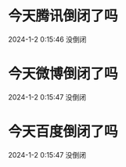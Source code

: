 # 今天腾讯倒闭了吗

2024-1-2 0:15:46 没倒闭

# 今天微博倒闭了吗

2024-1-2 0:15:47 没倒闭

# 今天百度倒闭了吗

2024-1-2 0:15:47 没倒闭

